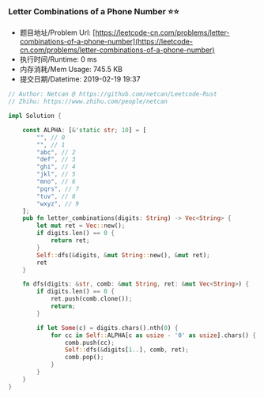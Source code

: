 
### Letter Combinations of a Phone Number :star::star:
- 题目地址/Problem Url: [https://leetcode-cn.com/problems/letter-combinations-of-a-phone-number](https://leetcode-cn.com/problems/letter-combinations-of-a-phone-number)
- 执行时间/Runtime: 0 ms 
- 内存消耗/Mem Usage: 745.5 KB
- 提交日期/Datetime: 2019-02-19 19:37

```rust
// Author: Netcan @ https://github.com/netcan/Leetcode-Rust
// Zhihu: https://www.zhihu.com/people/netcan

impl Solution {

    const ALPHA: [&'static str; 10] = [
        "", // 0
        "", // 1
        "abc", // 2
        "def", // 3
        "ghi", // 4
        "jkl", // 5
        "mno", // 6
        "pqrs", // 7
        "tuv", // 8
        "wxyz", // 9
    ];
    pub fn letter_combinations(digits: String) -> Vec<String> {
        let mut ret = Vec::new();
        if digits.len() == 0 {
            return ret;
        }
        Self::dfs(&digits, &mut String::new(), &mut ret);
        ret
    }

    fn dfs(digits: &str, comb: &mut String, ret: &mut Vec<String>) {
        if digits.len() == 0 {
            ret.push(comb.clone());
            return;
        }

        if let Some(c) = digits.chars().nth(0) {
            for cc in Self::ALPHA[c as usize - '0' as usize].chars() {
                comb.push(cc);
                Self::dfs(&digits[1..], comb, ret);
                comb.pop();
            }
        }
    }
}


```
